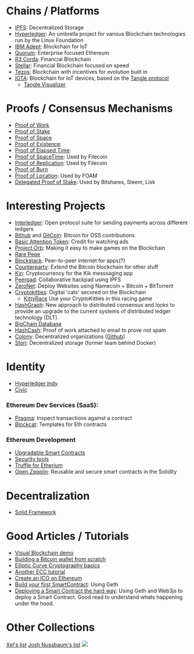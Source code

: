 
# Chains / Platforms

* [IPFS](https://ipfs.io/): Decentralized Storage
* [Hyperledger](https://www.hyperledger.org/): An umbrella project for various Blockchain technologies run by the Linux Foundation
* [IBM Adept](https://www.slideshare.net/_hd/ibm-adept): Blockchain for IoT
* [Quorum](https://www.jpmorgan.com/global/Quorum): Enterprise focused Ethereum
* [R3 Corda](https://www.r3.com/): Financial Blockchain
* [Stellar](https://www.stellar.org/): Financial Blockchain focused on speed
* [Tezos](https://www.tezos.com/): Blockchain with incentives for evolution built in
* [IOTA](https://iota.org/): Blockchain for IoT devices, based on the [Tangle protocol](https://iota.org/IOTA_Whitepaper.pdf)
  * [Tangle Visualizer](http://tangle.glumb.de/)

# Proofs / Consensus Mechanisms

* [Proof of Work](https://en.wikipedia.org/wiki/Proof-of-work_system)
* [Proof of Stake](https://en.wikipedia.org/wiki/Proof-of-stake)
* [Proof of Space](https://en.wikipedia.org/wiki/Proof-of-space)
* [Proof of Existence](https://poex.io/about):  
* [Proof of Elapsed Time](https://sawtooth.hyperledger.org/docs/core/releases/latest/architecture/poet.html):
* [Proof of SpaceTime](https://filecoin.io/filecoin.pdf): Used by Filecoin
* [Proof of Replication](https://filecoin.io/filecoin.pdf): Used by Filecoin
* [Proof of Burn](https://en.bitcoin.it/wiki/Proof_of_burn)
* [Proof of Location](https://www.foam.space/): Used by FOAM
* [Delegated Proof of Stake](https://hackernoon.com/explain-delegated-proof-of-stake-like-im-5-888b2a74897d): Used by Bitshares, Steem, Lisk

# Interesting Projects

* [Interledger](https://interledger.org/): Open protocol suite for sending payments across different ledgers
* [Bithub](https://whispersystems.org/blog/bithub/) and [GitCoin](): Bitcoin for OSS contributions
* [Basic Attention Token](https://basicattentiontoken.org/): Credit for watching ads
* [Project Orb](https://bookoforbs.com/): Making it easy to make games on the Blockchain
* [Rare Pepe](https://medium.com/@coin_and_peace/rarepepe-is-the-most-innovative-project-in-the-crypto-space-seriously-6d6b74749687)
* [Blockstack](https://blockstack.org/): Peer-to-peer internet for apps(?)
* [Counterparty](https://counterparty.io/): Extend the Bitcoin blockchain for other stuff
* [Kin](https://medium.com/kinfoundation/announcing-kin-a-cryptocurrency-for-an-open-future-98f1da2f498a): Cryptocurrency for the Kik messsaging app
* [Peerpad](https://peerpad.net): Collaborative hackpad using IPFS
* [ZeroNet](https://zeronet.io/): Deploy Websites using Namecoin + Bitcoin + BitTorrent
* [Cryptokitties](https://www.cryptokitties.co/): Digital 'cats' secured on the Blockchain
  * [KittyRace](https://kittyrace.com/) Use your CryptoKitties in this racing game
* [HashGraph](https://hashgraph.com/): New approach to distributed consensus and looks to provide an upgrade to the current systems of distributed ledger technology (DLT).
* [BigChain Database](https://www.bigchaindb.com/)
* [HashCash](https://en.wikipedia.org/wiki/Hashcash): Proof of work attached to email to prove not spam
* [Colony](https://colony.io/): Decentralized organizations ([Github](https://github.com/JoinColony/colonyNetwork))
* [Storj](https://storj.io/): Decentralized storage (former team behind Docker)

# Identity

* [Hyperledger Indy](https://www.hyperledger.org/projects/hyperledger-indy)
* [Civic](https://www.civic.com/)

### Ethereum Dev Services (SaaS):
* [Pragma](https://www.withpragma.com/): Inspect transactions against a contract
* [Blockcat](https://blockcat.io/): Templates for Eth contracts


### Ethereum Development

* [Upgradable Smart Contracts](https://zohaib.me/upgradeable-smart-contracts-in-ethereum/)
* [Security tools](https://blog.trailofbits.com/2018/03/23/use-our-suite-of-ethereum-security-tools/)
* [Truffle for Etherium](http://truffleframework.com/docs/)
* [Open Zepplin](https://openzeppelin.org/): Reusable and secure smart contracts in the Solidity

# Decentralization

* [Solid Framework](https://github.com/solid/solid-tutorial-intro)

# Good Articles / Tutorials

* [Visual Blockchain demo](https://anders.com/blockchain/)
* [Building a Bitcoin wallet from scratch](http://www.samlewis.me/2017/06/a-peek-under-bitcoins-hood/)
* [Elliptic Curve Cryptography basics](https://www.royalfork.org/2014/09/04/ecc/)
* [Another ECC tutorial](https://blog.cloudflare.com/a-relatively-easy-to-understand-primer-on-elliptic-curve-cryptography/)
* [Create an ICO on Ethereum](https://webcase.studio/blog/launch-ico-ethereum/?utm_source=catalogs&utm_campaign=crypto)
* [Build your first SmartContract](https://codeburst.io/build-your-first-ethereum-smart-contract-with-solidity-tutorial-94171d6b1c4b): Using Geth
* [Deploying a Smart Contract the hard way](https://medium.com/@gus_tavo_guim/deploying-a-smart-contract-the-hard-way-8aae778d4f2a): Using Geth and Web3js to deploy a Smart Contract. Good read to understand whats happening under the hood.

# Other Collections

[Xel's list](https://github.com/Xel/Blockchain-stuff)
[Josh Nussbaum's list](https://medium.com/@josh_nussbaum/blockchain-project-ecosystem-8940ababaf27)
![](https://i.imgur.com/SJMeCBU.jpg)
